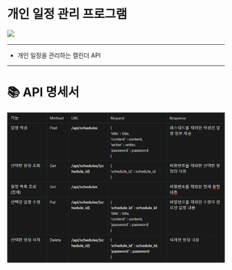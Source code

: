 # 개인 일정 관리 프로그램

![](https://img.shields.io/badge/내일배움캠프-Spring개인과제-white.svg)

---
+ 개인 일정을 관리하는 캘린더 API
---

# 📚 API 명세서

![img.png](API.png)

